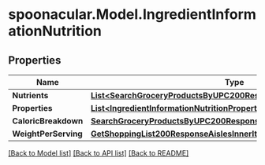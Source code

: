 # spoonacular.Model.IngredientInformationNutrition

## Properties

Name | Type | Description | Notes
------------ | ------------- | ------------- | -------------
**Nutrients** | [**List&lt;SearchGroceryProductsByUPC200ResponseNutritionNutrientsInner&gt;**](SearchGroceryProductsByUPC200ResponseNutritionNutrientsInner.md) |  | 
**Properties** | [**List&lt;IngredientInformationNutritionPropertiesInner&gt;**](IngredientInformationNutritionPropertiesInner.md) |  | 
**CaloricBreakdown** | [**SearchGroceryProductsByUPC200ResponseNutritionCaloricBreakdown**](SearchGroceryProductsByUPC200ResponseNutritionCaloricBreakdown.md) |  | 
**WeightPerServing** | [**GetShoppingList200ResponseAislesInnerItemsInnerMeasuresOriginal**](GetShoppingList200ResponseAislesInnerItemsInnerMeasuresOriginal.md) |  | 

[[Back to Model list]](../README.md#documentation-for-models) [[Back to API list]](../README.md#documentation-for-api-endpoints) [[Back to README]](../README.md)

